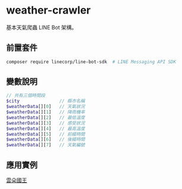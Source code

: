 # weather-crawler
基本天氣爬蟲 LINE Bot 架構。

## 前置套件
```bash
composer require linecorp/line-bot-sdk  # LINE Messaging API SDK
```

## 變數說明
```php
// 共有三個時間段
$city               // 縣市名稱
$weatherData[][0]   // 天氣狀況
$weatherData[][1]   // 降雨機率
$weatherData[][2]   // 最低溫度
$weatherData[][3]   // 感受狀況
$weatherData[][4]   // 最高溫度
$weatherData[][5]   // 前綴時間
$weatherData[][6]   // 後綴時間
$weatherData[][7]   // 天氣編號
```

## 應用實例
[雲朵國王](https://lin.ee/t69S2TM)
